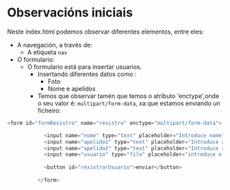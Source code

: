 # Observacións iniciais

Neste index.html podemos observar diferentes elementos, entre eles:

- A navegación, a través de: 
    - A etiqueta ```nav```
- O formulario: 
    - O formulario está para insertar usuarios.
        - Insertando diferentes datos como :
            - Foto
            - Nome e apelidos
        - Temos que observar tamén que temos o atributo 'enctype',onde o seu valor é: ```multipart/form-data```, xa que estamos enviando un ficheiro:

```javascript
<form id="formRexistro" name="rexistro" enctype="multipart/form-data">

            <input name="nome" type="text" placeholder="Introduce nome" />
            <input name="apelido1" type="text" placeholder="Introduce apelido1" />
            <input name="apelido2" type="text" placeholder="Introduce apelido2" />
            <input name="usuario" type="file" placeholder="introduce o ficheiro" />
      
            <button id="rexistrarUsuario">enviar</button>
      
          </form>

```
